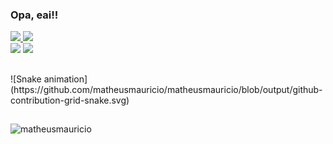 ### Opa, eai!!

 <div>
  <a href="https://github.com/matheusmauricio">
  <img height="250em" src="https://github-readme-stats.vercel.app/api?username=matheusmauricio&show_icons=true&theme=tokyonight&include_all_commits=true&count_private=true"/>
  <img height="250em" src="https://github-readme-stats.vercel.app/api/top-langs/?username=matheusmauricio&langs_count=7&theme=tokyonight"/>
</div>


<div> 
  <a href = "mailto:matheus_mauricio@hotmail.com"><img src="https://img.shields.io/badge/Microsoft_Outlook-0078D4?style=for-the-badge&logo=microsoft-outlook&logoColor=white" target="_blank"></a>
  <a href="https://www.linkedin.com/in/matheus-mauricio-de-souza-araujo-1b3a52185" target="_blank"><img src="https://img.shields.io/badge/-LinkedIn-%230077B5?style=for-the-badge&logo=linkedin&logoColor=white" target="_blank"></a> 
</div>

##

<div> 
 ![Snake animation](https://github.com/matheusmauricio/matheusmauricio/blob/output/github-contribution-grid-snake.svg)
</div>
 
##

<img src="https://komarev.com/ghpvc/?username=matheusmauricio&color=green" alt="matheusmauricio" /> 
